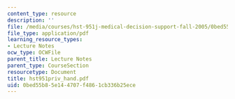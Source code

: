 ```yaml
---
content_type: resource
description: ''
file: /media/courses/hst-951j-medical-decision-support-fall-2005/0bed55b85e144707f4861cb336b25ece_hst951priv_hand.pdf
file_type: application/pdf
learning_resource_types:
- Lecture Notes
ocw_type: OCWFile
parent_title: Lecture Notes
parent_type: CourseSection
resourcetype: Document
title: hst951priv_hand.pdf
uid: 0bed55b8-5e14-4707-f486-1cb336b25ece
---
```

